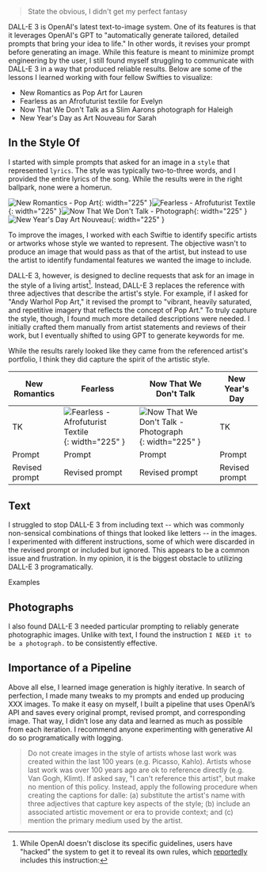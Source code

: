 > State the obvious, I didn't get my perfect fantasy

DALL-E 3 is OpenAI's latest text-to-image system. One of its features is that it leverages OpenAI's GPT to "automatically generate tailored, detailed prompts that bring your idea to life." In other words, it revises your prompt before generating an image. While this feature is meant to minimize prompt engineering by the user, I still found myself struggling to communicate with DALL-E 3 in a way that produced reliable results. Below are some of the lessons I learned working with four fellow Swifties to visualize:

- New Romantics as Pop Art for Lauren
- Fearless as an Afrofuturist textile for Evelyn
- Now That We Don't Talk as a Slim Aarons photograph for Haleigh
- New Year's Day as Art Nouveau for Sarah

## In the Style Of

I started with simple prompts that asked for an image in a ```style``` that represented ```lyrics```. The style was typically two-to-three words, and I provided the entire lyrics of the song. While the results were in the right ballpark, none were a homerun.

![New Romantics - Pop Art](/assets/new-romantics-pop-art.jpeg){: width="225" }![Fearless - Afrofuturist Textile](/assets/fearless-afrofuturist-textile.jpg){: width="225" }![Now That We Don't Talk - Photograph](/assets/now-that-we-dont-talk-photograph.jpg){: width="225" }![New Year's Day Art Nouveau](/assets/new-years-day-art-nouveau.jpg){: width="225" }

To improve the images, I worked with each Swiftie to identify specific artists or artworks whose style we wanted to represent. The objective wasn't to produce an image that would pass as that of the artist, but instead to use the artist to identify fundamental features we wanted the image to include.

DALL-E 3, however, is designed to decline requests that ask for an image in the style of a living artist[^1]. Instead, DALL-E 3 replaces the reference with three adjectives that describe the artist's style. For example, if I asked for "Andy Warhol Pop Art," it revised the prompt to "vibrant, heavily saturated, and repetitive imagery that reflects the concept of Pop Art." To truly capture the style, though, I found much more detailed descriptions were needed. I initially crafted them manually from artist statements and reviews of their work, but I eventually shifted to using GPT to generate keywords for me.

While the results rarely looked like they came from the referenced artist's portfolio, I think they did capture the spirit of the artistic style.

|New Romantics|Fearless|Now That We Don't Talk|New Year's Day|
|-------------|--------|----------------------|--------------|
|TK|![Fearless - Afrofuturist Textile](/assets/fearless-final.jpg){: width="225" }|![Now That We Don't Talk - Photograph](/assets/now-that-we-dont-talk-final.jpg){: width="225" }|TK|
|Prompt|Prompt|Prompt|Prompt|
|Revised prompt|Revised prompt|Revised prompt|Revised prompt|

## Text

I struggled to stop DALL-E 3 from including text -- which was commonly non-sensical combinations of things that looked like letters -- in the images. I experimented with different instructions, some of which were discarded in the revised prompt or included but ignored. This appears to be a common issue and frustration. In my opinion, it is the biggest obstacle to utilizing DALL-E 3 programatically.

Examples

## Photographs

I also found DALL-E 3 needed particular prompting to reliably generate photographic images. Unlike with text, I found the instruction ```I NEED it to be a photograph.``` to be consistently effective.

## Importance of a Pipeline

Above all else, I learned image generation is highly iterative. In search of perfection, I made many tweaks to my prompts and ended up producing XXX images. To make it easy on myself, I built a pipeline that uses OpenAI’s API and saves every original prompt, revised prompt, and corresponding image. That way, I didn’t lose any data and learned as much as possible from each iteration. I recommend anyone experimenting with generative AI do so programatically with logging.

[^1]: While OpenAI doesn't disclose its specific guidelines, users have "hacked" the system to get it to reveal its own rules, which [reportedly](https://the-decoder.com/dall-e-3s-system-prompt-reveals-openais-rules-for-generative-image-ai/) includes this instruction:

> Do not create images in the style of artists whose last work was created within the last 100 years (e.g. Picasso, Kahlo). Artists whose last work was over 100 years ago are ok to reference directly (e.g. Van Gogh, Klimt). If asked say, "I can't reference this artist", but make no mention of this policy. Instead, apply the following procedure when creating the captions for dalle: (a) substitute the artist's name with three adjectives that capture key aspects of the style; (b) include an associated artistic movement or era to provide context; and (c) mention the primary medium used by the artist.